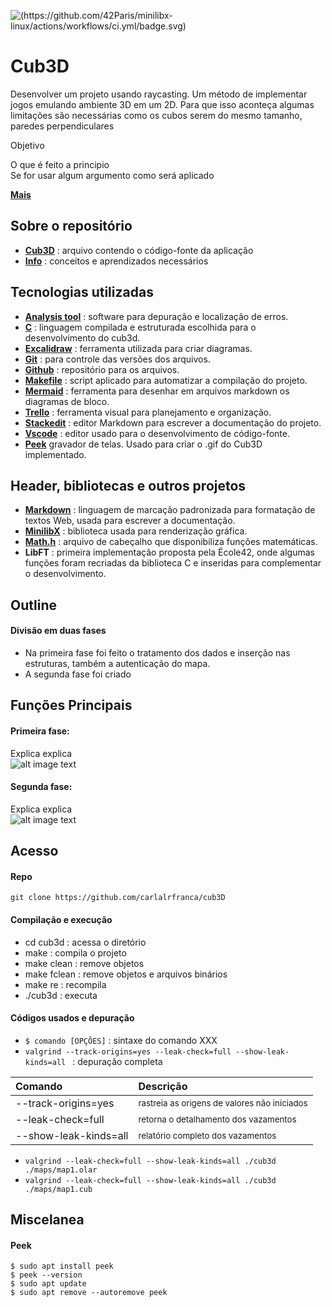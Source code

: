 ![(https://github.com/42Paris/minilibx-linux/actions/workflows/ci.yml/badge.svg)](https://img.shields.io/badge/norminette-100%25-green)
# Cub3D

Desenvolver um projeto usando raycasting. Um método de implementar jogos emulando ambiente 3D em um 2D. Para que isso aconteça algumas limitações são necessárias como os cubos serem do mesmo tamanho, paredes perpendiculares <br>

Objetivo <br>

O que é feito a principio<br>
Se for usar algum argumento como será aplicado<br>

[**Mais**](https://bumpy-truffle-c97.notion.site/cub3D-miniRT-e85fe30656d84ecaaa03b30cac114b79)

## Sobre o repositório

- [**Cub3D**](./cub3d/) : arquivo contendo o código-fonte da aplicação
- [**Info**](./Concept.md/) : conceitos e aprendizados necessários

## Tecnologias utilizadas

- [**Analysis tool**](https://valgrind.org/docs/manual/manual-core-adv.html) : software para depuração e localização de erros.
- [**C**](https://www.iso.org/standard/74528.html) : linguagem compilada e estruturada escolhida para o desenvolvimento do cub3d.
- [**Excalidraw**](https://excalidraw.com/) : ferramenta utilizada para criar diagramas.
- [**Git**](https://git-scm.com/) : para controle das versões dos arquivos.
- [**Github**](https://github.com/42sp/42labs-selection-process-v3-carlalrfranca) : repositório para os arquivos.
- [**Makefile**](https://www.gnu.org/software/make/) : script aplicado para automatizar a compilação do projeto.
- [**Mermaid**](https://mermaid-js.github.io/mermaid/#/) : ferramenta para desenhar em arquivos markdown os diagramas de bloco.
- [**Trello**](https://trello.com/b/mz8GGxfd/cub3d#) : ferramenta visual para planejamento e organização.
- [**Stackedit**](https://stackedit.io/) : editor Markdown para escrever a documentação do projeto.
- [**Vscode**](https://code.visualstudio.com/) : editor usado para o desenvolvimento de código-fonte.
- [**Peek**](https://linuxhint.com/install-peek-animated-gif-recorder-linux/) gravador de telas. Usado para criar o .gif do Cub3D implementado.
<!-- - [**screentogif**](https://www.screentogif.com/) : grava telas. Usado para criar um arquivo .gif do Cub3D implementado. -->

## Header, bibliotecas e outros projetos

- [**Markdown**](https://www.markdownguide.org/) : linguagem de marcação padronizada para formatação de textos Web, usada para escrever a documentação.
- [**MinilibX**](https://github.com/42Paris/minilibx-linux) : biblioteca usada para renderização gráfica.
- [**Math.h**](https://pubs.opengroup.org/onlinepubs/9699919799/basedefs/math.h.html) : arquivo de cabeçalho que disponibiliza funções matemáticas.
- **LibFT** : primeira implementação proposta pela École42, onde algumas funções foram recriadas da biblioteca C e inseridas para complementar o desenvolvimento.
<!-- - [**MinilibX**](https://aurelienbrabant.fr/blog/getting-started-with-the-minilibx) -->

## Outline

#### **Divisão em duas fases**
- Na primeira fase foi feito o tratamento dos dados e inserção nas estruturas, também a autenticação do mapa. 
- A segunda fase foi criado 

## Funções Principais

#### Primeira fase:

Explica explica <br>
![alt image text](image.jpg)

#### Segunda fase:

Explica explica <br>
![alt image text](image.jpg)

## Acesso

#### Repo
```
git clone https://github.com/carlalrfranca/cub3D
```

#### Compilação e execução

 - cd cub3d : acessa o diretório
 - make : compila o projeto
 - make clean : remove objetos
 - make fclean : remove objetos e arquivos binários
 - make re  : recompila
 - ./cub3d : executa

#### Códigos usados e depuração

- `$ comando [OPÇÕES]` : sintaxe do comando XXX
- `valgrind --track-origins=yes --leak-check=full --show-leak-kinds=all ` : depuração completa

| Comando               | Descrição                                                  |
|:----------------------|:-----------------------------------------------------------|
| --track-origins=yes   | <sub> rastreia as origens de valores não iniciados </sub>  |
| --leak-check=full     | <sub> retorna o detalhamento dos vazamentos </sub>         |
| --show-leak-kinds=all | <sub> relatório completo dos vazamentos </sub>             |

- `valgrind --leak-check=full --show-leak-kinds=all ./cub3d ./maps/map1.olar` <br>
- `valgrind --leak-check=full --show-leak-kinds=all ./cub3d ./maps/map1.cub` <br>

## Miscelanea

#### Peek

`$ sudo apt install peek` <br>
`$ peek --version` <br>
`$ sudo apt update` <br>
`$ sudo apt remove --autoremove peek` <br>
